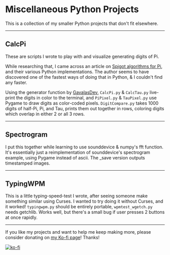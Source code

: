 # Miscellaneous Python Projects

This is a collection of my smaller Python projects that don't fit elsewhere.

---
## CalcPi

These are scripts I wrote to play with and visualize generating digits of Pi.

While researching that, I came across an article on [Spigot algorithms for Pi](https://www.gavalas.dev/blog/spigot-algorithms-for-pi-in-python/),
and their various Python implementations. The author seems to have discovered
one of the fastest ways of doing that in Python, & I couldn't find any faster.

Using the generator function by [GavalasDev](https://github.com/GavalasDev),
`CalcPi.py` & `CalcTau.py` live-print the digits in color to the terminal, and
`PiPixel.py` & `TauPixel.py` use Pygame to draw digits as color-coded pixels.
`DigitCompare.py` takes 1000 digits of half-Pi, Pi, and Tau, prints them out
together in rows, coloring digits which overlap in either 2 or all 3 rows.

---
## Spectrogram

I put this together while learning to use sounddevice & numpy's fft function.
It's essentially just a reimplementation of sounddevice's spectrogram example,
using Pygame instead of ascii. The _save version outputs timestamped images.

---
## TypingWPM

This is a little typing-speed-test I wrote, after seeing someone make something
similar using Curses. I wanted to try doing it without Curses, and it worked!
`typingwpm.py` should be entirely portable, `wpmtest_wgetch.py` needs getchlib.
Works well, but there's a small bug if user presses 2 buttons at once rapidly.

---

If you like my projects and want to help me keep making more,
please consider donating on [my Ko-fi page](https://ko-fi.com/nik85)! Thanks!

[![ko-fi](https://ko-fi.com/img/githubbutton_sm.svg)](https://ko-fi.com/F1F4GRRWB)
